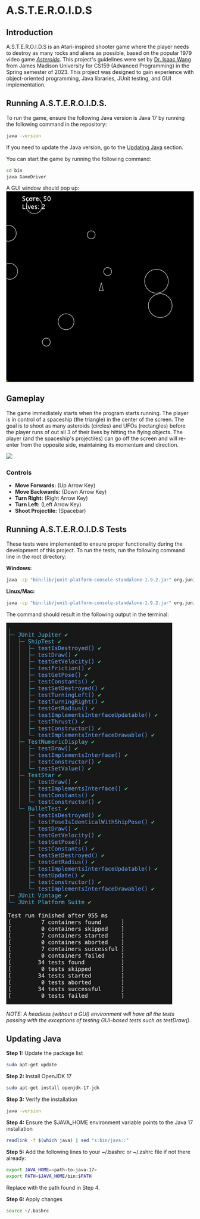 # A.S.T.E.R.O.I.D.S

## Introduction

A.S.T.E.R.O.I.D.S is an Atari-inspired shooter game where the player needs to destroy as many rocks and aliens as possible, based on the popular 1979 video game [_Asteroids_](https://en.wikipedia.org/wiki/Asteroids_(video_game)). This project's guidelines were set by [Dr. Isaac Wang](https://www.isaacdwang.com) from James Madison University for CS159 (Advanced Programming) in the Spring semester of 2023. This project was designed to gain experience with object-oriented programming, Java libraries, JUnit testing, and GUI implementation.

## Running A.S.T.E.R.O.I.D.S.

To run the game, ensure the following Java version is Java 17 by running the following command in the repository:

```bash
java -version
```
If you need to update the Java version, go to the [Updating Java](#updating-java) section.

You can start the game by running the following command:

```bash
cd bin
java GameDriver
```

A GUI window should pop up:
![ASTEROIDS Startup Screen](/screenshot.png)

## Gameplay

The game immediately starts when the program starts running. The player is in control of a spaceship (the triangle) in the center of the screen. The goal is to shoot as many asteroids (circles) and UFOs (rectangles) before the player runs of out all 3 of their lives by hitting the flying objects. The player (and the spaceship's projectiles) can go off the screen and will re-enter from the opposite side, maintaining its momentum and direction. 

![](/gameplay.gif)

### Controls

- **Move Forwards:** (Up Arrow Key)
- **Move Backwards:** (Down Arrow Key)
- **Turn Right:** (Right Arrow Key)
- **Turn Left:** (Left Arrow Key)
- **Shoot Projectile:** (Spacebar)

## Running A.S.T.E.R.O.I.D.S Tests

These tests were implemented to ensure proper functionality during the development of this project. To run the tests, run the following command line in the root directory:

**Windows:**
```bash
java -cp "bin;lib/junit-platform-console-standalone-1.9.2.jar" org.junit.platform.console.ConsoleLauncher --scan-classpath
```
**Linux/Mac:**
```bash
java -cp "bin:lib/junit-platform-console-standalone-1.9.2.jar" org.junit.platform.console.ConsoleLauncher --scan-classpath

```

The command should result in the following output in the terminal:

![](/tests.png)

_NOTE: A headless (without a GUI) environment will have all the tests passing with the exceptions of testing GUI-based tests such as testDraw()._

## Updating Java

**Step 1:** Update the package list

```bash
sudo apt-get update
```

**Step 2:** Install OpenJDK 17

```bash
sudo apt-get install openjdk-17-jdk
```

**Step 3:** Verify the installation

```bash
java -version
```

**Step 4:** Ensure the $JAVA_HOME environment variable points to the Java 17 installation

```bash
readlink -f $(which java) | sed "s:bin/java::"
```

**Step 5:** Add the following lines to your ~/.bashrc or ~/.zshrc file if not there already:

```bash
export JAVA_HOME=<path-to-java-17>
export PATH=$JAVA_HOME/bin:$PATH
```
Replace <path-to-java-17> with the path found in Step 4.

**Step 6:** Apply changes

```bash
source ~/.bashrc
```
